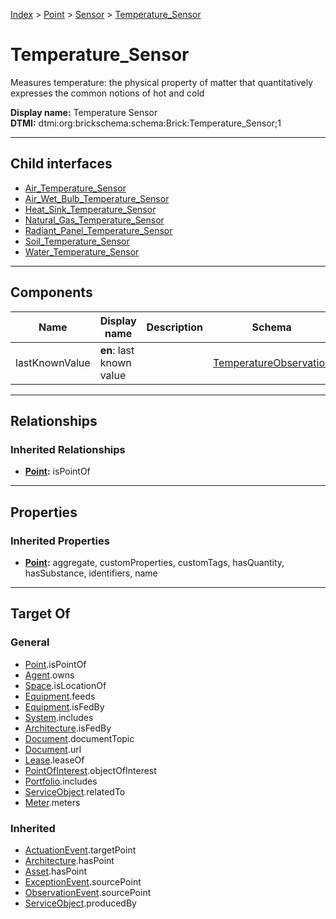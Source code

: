 [Index](../../../index.md) > [Point](../../Point.md) > [Sensor](../Sensor.md) > [Temperature_Sensor](#)
# Temperature_Sensor

Measures temperature: the physical property of matter that quantitatively expresses the common notions of hot and cold


**Display name:** Temperature Sensor<br />
**DTMI:** dtmi:org:brickschema:schema:Brick:Temperature_Sensor;1

---

## Child interfaces
* [Air_Temperature_Sensor](Air-/Air_Temperature_Sensor.md)
* [Air_Wet_Bulb_Temperature_Sensor](Air-/Air_Wet_Bulb_Temperature_Sensor/Air_Wet_Bulb_Temperature_Sensor.md)
* [Heat_Sink_Temperature_Sensor](Heat_Sink-.md)
* [Natural_Gas_Temperature_Sensor](Natural_Gas-.md)
* [Radiant_Panel_Temperature_Sensor](Radiant_Panel-/Radiant_Panel_Temperature_Sensor.md)
* [Soil_Temperature_Sensor](Soil-.md)
* [Water_Temperature_Sensor](Water-/Water_Temperature_Sensor.md)

---

## Components

|Name|Display name|Description|Schema|
|-|-|-|-|
|lastKnownValue|**en**: last known value||[TemperatureObservation](../../../Event/Point-/ObservationEvent/TemperatureObservation.md)|

---

## Relationships

### Inherited Relationships
* **[Point](../../Point.md):** isPointOf

---

## Properties

### Inherited Properties
* **[Point](../../Point.md):** aggregate, customProperties, customTags, hasQuantity, hasSubstance, identifiers, name

---

## Target Of
### General
* [Point](../../Point.md).isPointOf
* [Agent](../../../Agent/Agent.md).owns
* [Space](../../../Space/Space.md).isLocationOf
* [Equipment](../../../Asset/Equipment/Equipment.md).feeds
* [Equipment](../../../Asset/Equipment/Equipment.md).isFedBy
* [System](../../../Collection/System/System.md).includes
* [Architecture](../../../Space/Architecture/Architecture.md).isFedBy
* [Document](../../../Information/Document/Document.md).documentTopic
* [Document](../../../Information/Document/Document.md).url
* [Lease](../../../Event/Lease.md).leaseOf
* [PointOfInterest](../../../Information/PointOfInterest.md).objectOfInterest
* [Portfolio](../../../Collection/Portfolio.md).includes
* [ServiceObject](../../../Information/ServiceObject/ServiceObject.md).relatedTo
* [Meter](../../../Asset/Equipment/Meter/Meter.md).meters
### Inherited
* [ActuationEvent](../../../Event/Point-/ActuationEvent.md).targetPoint
* [Architecture](../../../Space/Architecture/Architecture.md).hasPoint
* [Asset](../../../Asset/Asset.md).hasPoint
* [ExceptionEvent](../../../Event/Point-/ExceptionEvent.md).sourcePoint
* [ObservationEvent](../../../Event/Point-/ObservationEvent/ObservationEvent.md).sourcePoint
* [ServiceObject](../../../Information/ServiceObject/ServiceObject.md).producedBy
